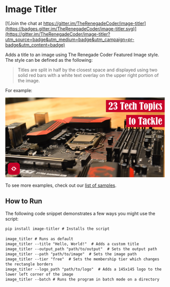 # Image Titler

[![Join the chat at https://gitter.im/TheRenegadeCoder/image-titler](https://badges.gitter.im/TheRenegadeCoder/image-titler.svg)](https://gitter.im/TheRenegadeCoder/image-titler?utm_source=badge&utm_medium=badge&utm_campaign=pr-badge&utm_content=badge)

Adds a title to an image using The Renegade Coder Featured Image style. The style can be
defined as the following:

> Titles are split in half by the closest space and displayed using two solid red bars
> with a white text overlay on the upper right portion of the image.

For example:

![23 Tech Topics to Tackle](samples/23-tech-topics-to-tackle-featured-image-v1-8-0.JPEG)

To see more examples, check out our [list of samples](samples).

## How to Run

The following code snippet demonstrates a few ways you might use the script:

```shell
pip install image-titler # Installs the script

image_titler # Runs as default
image_titler --title "Hello, World!"  # Adds a custom title
image_titler --output_path "path/to/output"  # Sets the output path
image_titler --path "path/to/image"  # Sets the image path
image_titler --tier "free"  # Sets the membership tier which changes the rectangle borders
image_titler --logo_path "path/to/logo"  # Adds a 145x145 logo to the lower left corner of the image
image_titler --batch # Runs the program in batch mode on a directory
```
